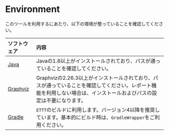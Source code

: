 # Environment
このツールを利用するにあたり、以下の環境が整っていることを確認してください。

|ソフトウェア|内容|
|:---|:---|
|[Java](https://java.com/ja/download/)|Javaの1.8以上がインストールされており、パスが通っていることを確認してください。|
|[Graphviz](http://www.graphviz.org/)|Graphvizの2.26.3以上がインストールされており、パスが通っていることを確認してください。レポート機能を利用しない場合は、インストールおよびパスの設定は不要になります。|
|[Gradle](https://gradle.org/)|`ETTT`のビルドに利用します。バージョン4以降を推奨しています。基本的にビルド時は、`GradleWrapper`をご利用ください。|
